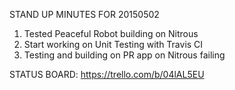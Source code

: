 STAND UP MINUTES FOR 20150502


1. Tested Peaceful Robot building on Nitrous
2. Start working on Unit Testing with Travis CI
3. Testing and building on PR app on Nitrous failing

STATUS BOARD: https://trello.com/b/04lAL5EU
